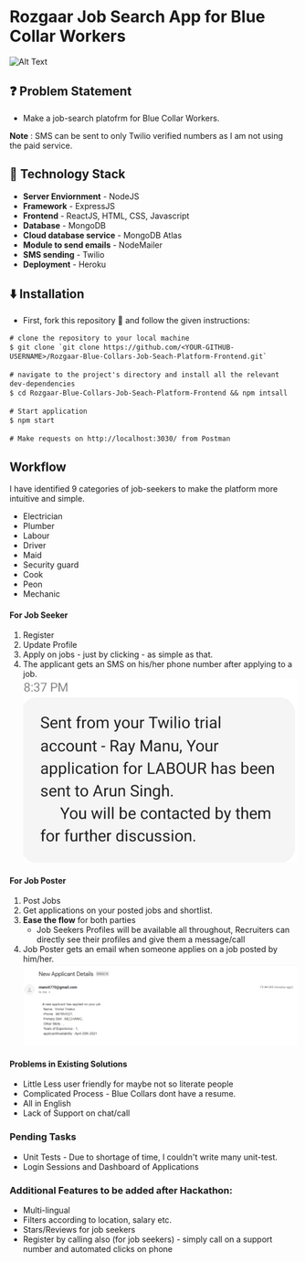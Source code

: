 # Rozgaar Job Search App for Blue Collar Workers

![Alt Text](https://media.giphy.com/media/A8pRmkexvl9jCdzS5D/giphy.gif)

## ❓ Problem Statement

- Make a job-search platofrm for Blue Collar Workers.

**Note** : SMS can be sent to only Twilio verified numbers as I am not using the paid service.

## 🚧 Technology Stack

- **Server Enviornment** - NodeJS
- **Framework** - ExpressJS
- **Frontend** - ReactJS, HTML, CSS, Javascript
- **Database** - MongoDB
- **Cloud database service** - MongoDB Atlas
- **Module to send emails** - NodeMailer
- **SMS sending** - Twilio
- **Deployment** - Heroku

## ⬇️ Installation

- First, fork this repository 🍴 and follow the given instructions:

```
# clone the repository to your local machine
$ git clone `git clone https://github.com/<YOUR-GITHUB-USERNAME>/Rozgaar-Blue-Collars-Job-Seach-Platform-Frontend.git`

# navigate to the project's directory and install all the relevant dev-dependencies
$ cd Rozgaar-Blue-Collars-Job-Seach-Platform-Frontend && npm intsall

# Start application
$ npm start

# Make requests on http://localhost:3030/ from Postman
```

## Workflow

I have identified 9 categories of job-seekers to make the platform more intuitive and simple.

- Electrician
- Plumber
- Labour
- Driver
- Maid
- Security guard
- Cook
- Peon
- Mechanic

#### For Job Seeker

1. Register
2. Update Profile
3. Apply on jobs - just by clicking - as simple as that.
4. The applicant gets an SMS on his/her phone number after applying to a job.
   ![SMS TO APPLICANT](https://github.com/Manvityagi/Rozgaar-Blue-Collars-Job-Seach-Platform-Backend/raw/main/assets/msgToApplicant.jpg)

#### For Job Poster

1. Post Jobs
2. Get applications on your posted jobs and shortlist.
3. **Ease the flow** for both parties
   - Job Seekers Profiles will be available all throughout, Recruiters can directly see their profiles and give them a message/call
4. Job Poster gets an email when someone applies on a job posted by him/her.
   ![MAIL TO RECRUITER](https://github.com/Manvityagi/Rozgaar-Blue-Collars-Job-Seach-Platform-Backend/raw/main/assets/recruiterMail.PNG)

#### Problems in Existing Solutions

- Little Less user friendly for maybe not so literate people
- Complicated Process - Blue Collars dont have a resume.
- All in English
- Lack of Support on chat/call

### Pending Tasks

- Unit Tests - Due to shortage of time, I couldn't write many unit-test.
- Login Sessions and Dashboard of Applications

### Additional Features to be added after Hackathon:

- Multi-lingual
- Filters according to location, salary etc.
- Stars/Reviews for job seekers
- Register by calling also (for job seekers) - simply call on a support number and automated clicks on phone
